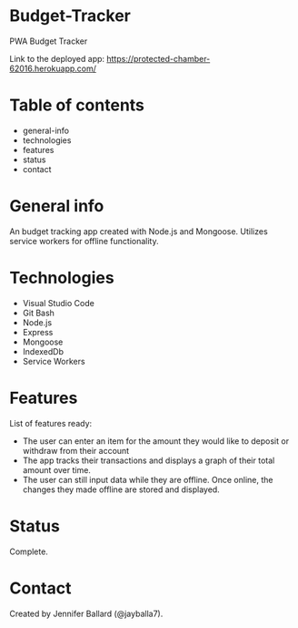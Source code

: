 # Budget-Tracker
PWA Budget Tracker

Link to the deployed app: https://protected-chamber-62016.herokuapp.com/

# Table of contents
* general-info
* technologies
* features
* status
* contact

# General info
An budget tracking app created with Node.js and Mongoose. Utilizes service workers for offline functionality.

# Technologies
* Visual Studio Code
* Git Bash
* Node.js
* Express
* Mongoose
* IndexedDb
* Service Workers

# Features
List of features ready:
* The user can enter an item for the amount they would like to deposit or withdraw from their account
* The app tracks their transactions and displays a graph of their total amount over time.
* The user can still input data while they are offline. Once online, the changes they made offline are stored and displayed.


# Status
Complete.


# Contact
Created by Jennifer Ballard (@jayballa7).